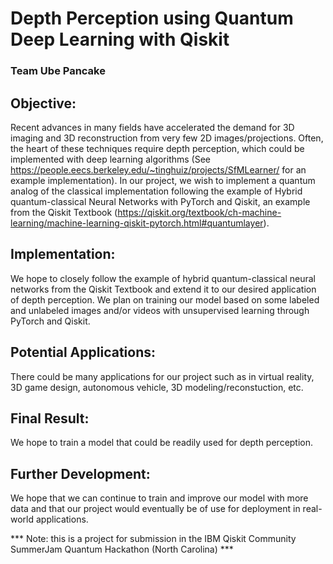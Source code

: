# Depth Perception using Quantum Deep Learning with Qiskit  
### Team Ube Pancake  
## Objective:  
Recent advances in many fields have accelerated the demand for 3D imaging and 3D reconstruction from very few 2D images/projections. Often, the heart of these techniques require depth perception, which could be implemented with deep learning algorithms (See https://people.eecs.berkeley.edu/~tinghuiz/projects/SfMLearner/ for an example implementation). In our project, we wish to implement a quantum analog of the classical implementation following the example of Hybrid quantum-classical Neural Networks with PyTorch and Qiskit, an example from the Qiskit Textbook (https://qiskit.org/textbook/ch-machine-learning/machine-learning-qiskit-pytorch.html#quantumlayer).  
## Implementation:  
We hope to closely follow the example of hybrid quantum-classical neural networks from the Qiskit Textbook and extend it to our desired application of depth perception. We plan on training our model based on some labeled and unlabeled images and/or videos with unsupervised learning through PyTorch and Qiskit.  
## Potential Applications:  
There could be many applications for our project such as in virtual reality, 3D game design, autonomous vehicle, 3D modeling/reconstuction, etc.  
## Final Result: 
We hope to train a model that could be readily used for depth perception.  
## Further Development:  
We hope that we can continue to train and improve our model with more data and that our project would eventually be of use for deployment in real-world applications.

*** Note: this is a project for submission in the IBM Qiskit Community SummerJam Quantum Hackathon (North Carolina) ***
